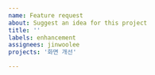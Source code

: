 ```yaml
---
name: Feature request
about: Suggest an idea for this project
title: ''
labels: enhancement
assignees: jinwoolee
projects: '화면 개선'

---
```



